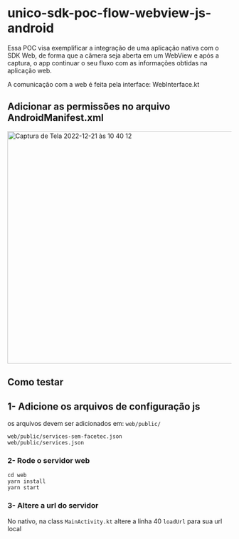 # unico-sdk-poc-flow-webview-js-android

Essa POC visa exemplificar a integração de uma aplicação nativa com o SDK Web, de forma que a câmera seja aberta em um WebView e após a captura, o app continuar o seu fluxo com as informações obtidas na aplicação web.

A comunicação com a web é feita pela interface: WebInterface.kt

## Adicionar as permissões no arquivo AndroidManifest.xml

<img width="523" alt="Captura de Tela 2022-12-21 às 10 40 12" src="https://user-images.githubusercontent.com/117770675/208918871-36159360-efcf-468f-ba5e-fcf2ddc9812b.png">


## Como testar

## 1- Adicione os arquivos de configuração js

os arquivos devem ser adicionados em: `web/public/`

```
web/public/services-sem-facetec.json
web/public/services.json
```

### 2- Rode o servidor web
```
cd web
yarn install
yarn start
```

### 3- Altere a url do servidor
No nativo, na class `MainActivity.kt` altere a linha 40 `loadUrl` para sua url local
